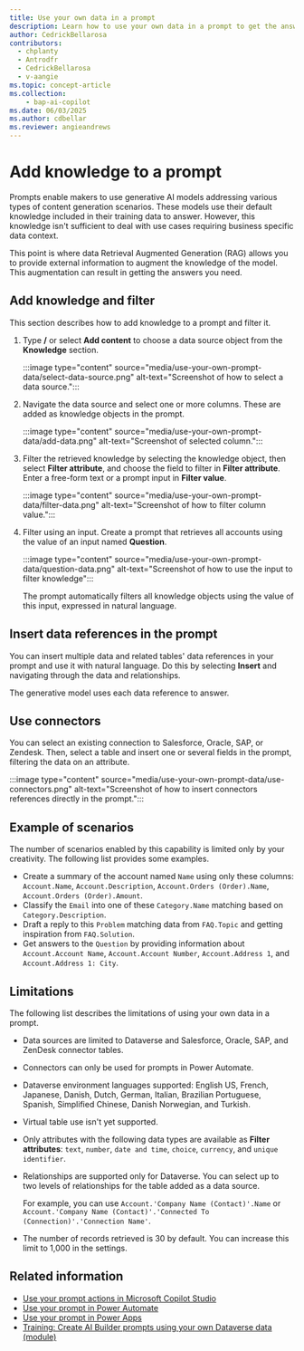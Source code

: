 ```yaml
---
title: Use your own data in a prompt
description: Learn how to use your own data in a prompt to get the answers you need.
author: CedrickBellarosa
contributors:
  - chplanty
  - Antrodfr
  - CedrickBellarosa
  - v-aangie
ms.topic: concept-article
ms.collection: 
    - bap-ai-copilot
ms.date: 06/03/2025
ms.author: cdbellar
ms.reviewer: angieandrews
---
```


# Add knowledge to a prompt

Prompts enable makers to use generative AI models addressing various types of content generation scenarios. These models use their default knowledge included in their training data to answer. However, this knowledge isn't sufficient to deal with use cases requiring business specific data context.

This point is where data Retrieval Augmented Generation (RAG) allows you to provide external information to augment the knowledge of the model. This augmentation can result in getting the answers you need.

## Add knowledge and filter

This section describes how to add knowledge to a prompt and filter it.

1. Type **/** or select **Add content** to choose a data source object from the **Knowledge** section.  

   :::image type="content" source="media/use-your-own-prompt-data/select-data-source.png" alt-text="Screenshot of how to select a data source.":::

1. Navigate the data source and select one or more columns. These are added as knowledge objects in the prompt.

    :::image type="content" source="media/use-your-own-prompt-data/add-data.png" alt-text="Screenshot of selected column.":::

1. Filter the retrieved knowledge by selecting the knowledge object, then select **Filter attribute**, and choose the field to filter in **Filter attribute**. Enter a free-form text or a prompt input in **Filter value**.

    :::image type="content" source="media/use-your-own-prompt-data/filter-data.png" alt-text="Screenshot of how to filter column value.":::

1. Filter using an input. Create a prompt that retrieves all accounts using the value of an input named **Question**.

    :::image type="content" source="media/use-your-own-prompt-data/question-data.png" alt-text="Screenshot of how to use the input to filter knowledge":::

   The prompt automatically filters all knowledge objects using the value of this input, expressed in natural language.

## Insert data references in the prompt

You can insert multiple data and related tables' data references in your prompt and use it with natural language. Do this by selecting **Insert** and navigating through the data and relationships.

The generative model uses each data reference to answer.

## Use connectors

You can select an existing connection to Salesforce, Oracle, SAP, or Zendesk. Then, select a table and insert one or several fields in the prompt, filtering the data on an attribute.

:::image type="content" source="media/use-your-own-prompt-data/use-connectors.png" alt-text="Screenshot of how to insert connectors references directly in the prompt.":::

## Example of scenarios

The number of scenarios enabled by this capability is limited only by your creativity. The following list provides some examples.

- Create a summary of the account named `Name` using only these columns: `Account.Name`, `Account.Description`, `Account.Orders (Order).Name`, `Account.Orders (Order).Amount`.
- Classify the `Email` into one of these `Category.Name` matching based on `Category.Description`.
- Draft a reply to this `Problem` matching data from `FAQ.Topic` and getting inspiration from `FAQ.Solution`.
- Get answers to the `Question` by providing information about `Account.Account Name`, `Account.Account Number`, `Account.Address 1`, and `Account.Address 1: City`.

## Limitations

The following list describes the limitations of using your own data in a prompt.

- Data sources are limited to Dataverse and Salesforce, Oracle, SAP, and ZenDesk connector tables.
- Connectors can only be used for prompts in Power Automate.
- Dataverse environment languages supported: English US, French, Japanese, Danish, Dutch, German, Italian, Brazilian Portuguese, Spanish, Simplified Chinese, Danish Norwegian, and Turkish.
- Virtual table use isn't yet supported.
- Only attributes with the following data types are available as **Filter attributes**: `text`, `number`, `date and time`, `choice`, `currency`, and `unique identifier`.
- Relationships are supported only for Dataverse. You can select up to two levels of relationships for the table added as a data source.

    For example, you can use `Account.'Company Name (Contact)'.Name` or `Account.'Company Name (Contact)'.'Connected To (Connection)'.'Connection Name'`.

- The number of records retrieved is 30 by default. You can increase this limit to 1,000 in the settings.

## Related information

- [Use your prompt actions in Microsoft Copilot Studio](use-a-custom-prompt-in-mcs.md)
- [Use your prompt in Power Automate](use-a-custom-prompt-in-flow.md)
- [Use your prompt in Power Apps](use-a-custom-prompt-in-app.md)
- [Training: Create AI Builder prompts using your own Dataverse data (module)](/training/modules/ai-builder-grounded-prompts/)

